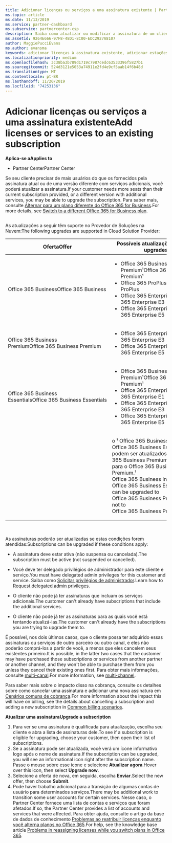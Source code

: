 ```yaml
---
title: Adicionar licenças ou serviços a uma assinatura existente | Partner Center
ms.topic: article
ms.date: 11/13/2019
ms.service: partner-dashboard
ms.subservice: partnercenter-csp
description: Saiba como atualizar ou modificar a assinatura de um cliente, como adicionar mais licenças ou estações ou migrar para uma versão diferente com outros serviços.
ms.assetid: 9264E666-97F8-48D1-8C00-EDC2927A8107
author: MaggiePucciEvans
ms.author: evansma
keywords: adicionar licenças à assinatura existente, adicionar estações à assinatura existente, modificar uma assinatura, alterar uma assinatura, comprar mais licenças para um cliente
ms.localizationpriority: medium
ms.openlocfilehash: 3c38ba3b789d1719c7987cedc63533396f5827b1
ms.sourcegitcommit: 524d3121e5053a74911e2fd4e9cf5aab14f6b48d
ms.translationtype: MT
ms.contentlocale: pt-BR
ms.lasthandoff: 11/20/2019
ms.locfileid: "74253136"
---
```

# <a name="add-licenses-or-services-to-an-existing-subscription"></a><span data-ttu-id="78419-104">Adicionar licenças ou serviços a uma assinatura existente</span><span class="sxs-lookup"><span data-stu-id="78419-104">Add licenses or services to an existing subscription</span></span>

<span data-ttu-id="78419-105">**Aplica-se a**</span><span class="sxs-lookup"><span data-stu-id="78419-105">**Applies to**</span></span>

-  <span data-ttu-id="78419-106">Partner Center</span><span class="sxs-lookup"><span data-stu-id="78419-106">Partner Center</span></span>

<span data-ttu-id="78419-107">Se seu cliente precisar de mais usuários do que os fornecidos pela assinatura atual ou de uma versão diferente com serviços adicionais, você poderá atualizar a assinatura.</span><span class="sxs-lookup"><span data-stu-id="78419-107">If your customer needs more seats than their current subscription provided, or a different version with additional services, you may be able to upgrade the subscription.</span></span> <span data-ttu-id="78419-108">Para saber mais, consulte [Alternar para um plano diferente do Office 365 for Business](https://go.microsoft.com/fwlink/p/?LinkId=723577).</span><span class="sxs-lookup"><span data-stu-id="78419-108">For more details, see [Switch to a different Office 365 for Business plan](https://go.microsoft.com/fwlink/p/?LinkId=723577).</span></span>

## <a href="" id="upgradesubscription"></a>


<span data-ttu-id="78419-109">As atualizações a seguir têm suporte no Provedor de Soluções na Nuvem:</span><span class="sxs-lookup"><span data-stu-id="78419-109">The following upgrades are supported in Cloud Solution Provider:</span></span>

<table>
<colgroup>
<col width="50%" />
<col width="50%" />
</colgroup>
<thead>
<tr class="header">
<th><span data-ttu-id="78419-110">Oferta</span><span class="sxs-lookup"><span data-stu-id="78419-110">Offer</span></span></th>
<th><span data-ttu-id="78419-111">Possíveis atualizações</span><span class="sxs-lookup"><span data-stu-id="78419-111">Possible upgrades</span></span></th>
</tr>
</thead>
<tbody>
<tr class="odd">
<td><span data-ttu-id="78419-112">Office 365 Business</span><span class="sxs-lookup"><span data-stu-id="78419-112">Office 365 Business</span></span></td>
<td><ul>
<li><span data-ttu-id="78419-113">Office 365 Business Premium¹</span><span class="sxs-lookup"><span data-stu-id="78419-113">Office 365 Business Premium¹</span></span></li>
<li><span data-ttu-id="78419-114">Office 365 ProPlus</span><span class="sxs-lookup"><span data-stu-id="78419-114">Office 365 ProPlus</span></span></li>
<li><span data-ttu-id="78419-115">Office 365 Enterprise E3</span><span class="sxs-lookup"><span data-stu-id="78419-115">Office 365 Enterprise E3</span></span></li>
<li><span data-ttu-id="78419-116">Office 365 Enterprise E5</span><span class="sxs-lookup"><span data-stu-id="78419-116">Office 365 Enterprise E5</span></span></li>
</ul></td>
</tr>
<tr class="even">
<td><span data-ttu-id="78419-117">Office 365 Business Premium</span><span class="sxs-lookup"><span data-stu-id="78419-117">Office 365 Business Premium</span></span></td>
<td><ul>
<li><span data-ttu-id="78419-118">Office 365 Enterprise E3</span><span class="sxs-lookup"><span data-stu-id="78419-118">Office 365 Enterprise E3</span></span></li>
<li><span data-ttu-id="78419-119">Office 365 Enterprise E5</span><span class="sxs-lookup"><span data-stu-id="78419-119">Office 365 Enterprise E5</span></span></li>
</ul></td>
</tr>
<tr class="odd">
<td><span data-ttu-id="78419-120">Office 365 Business Essentials</span><span class="sxs-lookup"><span data-stu-id="78419-120">Office 365 Business Essentials</span></span></td>
<td><ul>
<li><span data-ttu-id="78419-121">Office 365 Business Premium¹</span><span class="sxs-lookup"><span data-stu-id="78419-121">Office 365 Business Premium¹</span></span></li>
<li><span data-ttu-id="78419-122">Office 365 Enterprise E1</span><span class="sxs-lookup"><span data-stu-id="78419-122">Office 365 Enterprise E1</span></span></li>
<li><span data-ttu-id="78419-123">Office 365 Enterprise E3</span><span class="sxs-lookup"><span data-stu-id="78419-123">Office 365 Enterprise E3</span></span></li>
<li><span data-ttu-id="78419-124">Office 365 Enterprise E5</span><span class="sxs-lookup"><span data-stu-id="78419-124">Office 365 Enterprise E5</span></span></li>
</ul></td>
</tr>
<tr class="even">
<td></td>
<td><p><span data-ttu-id="78419-125">o ¹ Office 365 Business India e o Office 365 Business Essentials India podem ser atualizados para o Office 365 Business Premium Índia, não para o Office 365 Business Premium.</span><span class="sxs-lookup"><span data-stu-id="78419-125">¹ Office 365 Business India and Office 365 Business Essentials India can be upgraded to Office 365 Business Premium India, not to Office 365 Business Premium.</span></span></p></td>
</tr>
</tbody>
</table>

 

<span data-ttu-id="78419-126">As assinaturas poderão ser atualizadas se estas condições forem atendidas:</span><span class="sxs-lookup"><span data-stu-id="78419-126">Subscriptions can be upgraded if these conditions apply:</span></span>

-   <span data-ttu-id="78419-127">A assinatura deve estar ativa (não suspensa ou cancelada).</span><span class="sxs-lookup"><span data-stu-id="78419-127">The subscription must be active (not suspended or cancelled).</span></span>

-   <span data-ttu-id="78419-128">Você deve ter delegado privilégios de administrador para este cliente e serviço.</span><span class="sxs-lookup"><span data-stu-id="78419-128">You must have delegated admin privileges for this customer and service.</span></span> <span data-ttu-id="78419-129">Saiba como [Solicitar privilégios de administrador](request-a-relationship-with-a-customer.md).</span><span class="sxs-lookup"><span data-stu-id="78419-129">Learn how to [Request delegated admin privileges](request-a-relationship-with-a-customer.md).</span></span>

-   <span data-ttu-id="78419-130">O cliente não pode já ter assinaturas que incluam os serviços adicionais.</span><span class="sxs-lookup"><span data-stu-id="78419-130">The customer can't already have subscriptions that include the additional services.</span></span>

-   <span data-ttu-id="78419-131">O cliente não pode já ter as assinaturas para as quais você está tentando atualizá-las.</span><span class="sxs-lookup"><span data-stu-id="78419-131">The customer can't already have the subscriptions you are trying to upgrade them to.</span></span>

<span data-ttu-id="78419-132">É possível, nos dois últimos casos, que o cliente possa ter adquirido essas assinaturas ou serviços de outro parceiro ou outro canal, e eles não poderão comprá-los a partir de você, a menos que eles cancelem seus existentes primeiro.</span><span class="sxs-lookup"><span data-stu-id="78419-132">It is possible, in the latter two cases that the customer may have purchased those subscriptions or services from another partner or another channel, and they won't be able to purchase them from you unless they cancel their existing ones first.</span></span> <span data-ttu-id="78419-133">Para obter mais informações, consulte [multi-canal](multichannel.md).</span><span class="sxs-lookup"><span data-stu-id="78419-133">For more information, see [multi-channel](multichannel.md).</span></span>

<span data-ttu-id="78419-134">Para saber mais sobre o impacto disso na cobrança, consulte os detalhes sobre como cancelar uma assinatura e adicionar uma nova assinatura em [Cenários comuns de cobrança](common-billing-scenarios.md).</span><span class="sxs-lookup"><span data-stu-id="78419-134">For more information about the impact this will have on billing, see the details about cancelling a subscription and adding a new subscription in [Common billing scenarios](common-billing-scenarios.md).</span></span>

<span data-ttu-id="78419-135">**Atualizar uma assinatura**</span><span class="sxs-lookup"><span data-stu-id="78419-135">**Upgrade a subscription**</span></span>

1.  <span data-ttu-id="78419-136">Para ver se uma assinatura é qualificada para atualização, escolha seu cliente e abra a lista de assinaturas dele.</span><span class="sxs-lookup"><span data-stu-id="78419-136">To see if a subscription is eligible for upgrading, choose your customer, then open their list of subscriptions.</span></span>
2.  <span data-ttu-id="78419-137">Se a assinatura pode ser atualizada, você verá um ícone informativo logo após o nome de assinatura.</span><span class="sxs-lookup"><span data-stu-id="78419-137">If the subscription can be upgraded, you will see an informational icon right after the subscription name.</span></span> <span data-ttu-id="78419-138">Passe o mouse sobre esse ícone e selecione **Atualizar agora**.</span><span class="sxs-lookup"><span data-stu-id="78419-138">Hover over this icon, then select **Upgrade now**.</span></span>
3.  <span data-ttu-id="78419-139">Selecione a oferta de nova, em seguida, escolha **Enviar**.</span><span class="sxs-lookup"><span data-stu-id="78419-139">Select the new offer, then choose **Submit**.</span></span>
4.  <span data-ttu-id="78419-140">Pode haver trabalho adicional para a transição de algumas contas de usuário para determinados serviços.</span><span class="sxs-lookup"><span data-stu-id="78419-140">There may be additional work to transition some user accounts for certain services.</span></span> <span data-ttu-id="78419-141">Nesse caso, o Partner Center fornece uma lista de contas e serviços que foram afetados.</span><span class="sxs-lookup"><span data-stu-id="78419-141">If so, the Partner Center provides a list of accounts and services that were affected.</span></span> <span data-ttu-id="78419-142">Para obter ajuda, consulte o artigo da base de dados de conhecimento [Problemas ao reatribuir licenças enquanto você alterna planos no Office 365](https://go.microsoft.com/fwlink/p/?LinkId=723576).</span><span class="sxs-lookup"><span data-stu-id="78419-142">For help, see the knowledge base article [Problems in reassigning licenses while you switch plans in Office 365](https://go.microsoft.com/fwlink/p/?LinkId=723576).</span></span>

 

 



